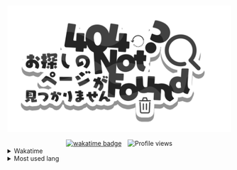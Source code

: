 <p align="center">
  <a href="https://vernsg.is-a.dev">
    <img alt="title" src="/Notfound.png" />
  </a>
</p>

<div align="center">
  <span style="display: inline-block; margin-right: 10px;">
    <a href="https://wakatime.com/@b949dc40-f954-48a5-bd71-7a429c28eaa7">
      <img src="https://wakatime.com/badge/user/b949dc40-f954-48a5-bd71-7a429c28eaa7.svg" alt="wakatime badge">
    </a>
  </span>
  <span style="display: inline-block;">
    <img src="https://komarev.com/ghpvc/?username=vernsg&label=Profile%20views&color=0e75b6&style=flat" alt="Profile views">
  </span>
</div>


<details>
  <summary>Wakatime</summary>
 
  [![wakatime](https://github-readme-stats.vercel.app/api/wakatime?username=vernsg&layout=compact&theme=holi)](https://wakatime.com/@VernSG)

</details>

<details>
  <summary>Most used lang</summary>
  
![](https://github-readme-stats.vercel.app/api/top-langs/?username=VernSG&layout=donut&theme=holi)
</details>
